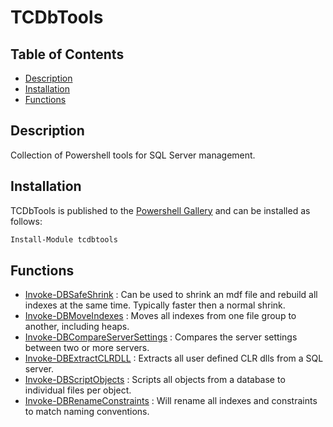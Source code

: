 # TCDbTools 

## Table of Contents

* [Description](#description) 
* [Installation](#installation)
* [Functions](#functions)

##  Description

Collection of Powershell tools for SQL Server management. 

## Installation

TCDbTools is published to the [Powershell Gallery](https://www.powershellgallery.com/packages/tcdbtools)
and can be installed as follows:

```powershell
Install-Module tcdbtools
```

## Functions

* [Invoke-DBSafeShrink](docs/Invoke-DBSafeShrink.md) : Can be used to shrink an mdf file and rebuild all indexes at the same time. Typically faster then a normal shrink.
* [Invoke-DBMoveIndexes](docs/Invoke-DBMoveIndexes.md) : Moves all indexes from one file group to another, including heaps.
* [Invoke-DBCompareServerSettings](docs/Invoke-DBCompareServerSettings.md) : Compares the server settings between two or more servers.
* [Invoke-DBExtractCLRDLL](docs/Invoke-DBExtractCLRDLL.md) : Extracts all user defined CLR dlls from a SQL server.
* [Invoke-DBScriptObjects](docs/Invoke-DBScriptObjects.md) : Scripts all objects from a database to individual files per object.
* [Invoke-DBRenameConstraints](docs/Invoke-DBRenameConstraints.md) : Will rename all indexes and constraints to match naming conventions. 
